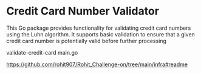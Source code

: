 # Credit Card Number Validator
This Go package provides functionality for validating credit card numbers using the Luhn algorithm. It supports basic validation to ensure that a given credit card number is potentially valid before further processing 

validate-credit-card
main.go



https://github.com/rohit907/Rohit_Challenge-on/tree/main/infra#readme